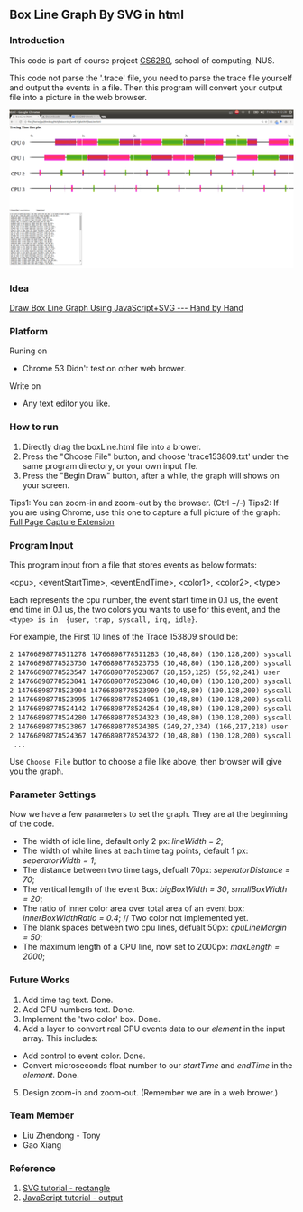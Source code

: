 ## Box Line Graph By SVG in html 

### Introduction
This code is part of course project [CS6280](http://www.comp.nus.edu.sg/~sites/cs6280/week1.html), school of computing, NUS.

This code not parse the '.trace' file, you need to parse the trace file yourself and output the events in a file.
Then this program will convert your output file into a picture in the web browser.

![Alt text](/ScreenShot/graph.png?raw=true "Optional Title")

### Idea
[Draw Box Line Graph Using JavaScript+SVG --- Hand by Hand](https://docs.google.com/document/d/1thR_uHmaZhuNjbCk6WJZ1E-DNqS60jVItxtxHZfSe5w/edit?usp=sharing)


### Platform
Runing on 
* Chrome 53
Didn't test on other web brower.

Write on
* Any text editor you like.

### How to run 
1. Directly drag the boxLine.html file into a brower.
2. Press the "Choose File" button, and choose 'trace153809.txt' under the same program directory, or your own input file.
3. Press the "Begin Draw" button, after a while, the graph will shows on your screen.

Tips1: You can zoom-in and zoom-out by the browser. (Ctrl +/-)
Tips2: If you are using Chrome, use this one to capture a full picture of the graph: [Full Page Capture Extension](https://chrome.google.com/webstore/detail/full-page-screen-capture/fdpohaocaechififmbbbbbknoalclacl?utm_source=chrome-app-launcher-info-dialog)

### Program Input 
This program input from a file that stores events as below formats:

\<cpu\>, \<eventStartTime\>, \<eventEndTime\>, \<color1\>, \<color2\>, \<type\>

Each represents the cpu number, the event start time in 0.1 us, the event
 end time in 0.1 us, the two colors you wants to use for this event, and the
`<type> is in  {user, trap, syscall, irq, idle}`.

For example, the First 10 lines of the Trace 153809 should be:

```
2 14766898778511278 14766898778511283 (10,48,80) (100,128,200) syscall
2 14766898778523730 14766898778523735 (10,48,80) (100,128,200) syscall
2 14766898778523547 14766898778523867 (28,150,125) (55,92,241) user
2 14766898778523841 14766898778523846 (10,48,80) (100,128,200) syscall
2 14766898778523904 14766898778523909 (10,48,80) (100,128,200) syscall
2 14766898778523995 14766898778524051 (10,48,80) (100,128,200) syscall
2 14766898778524142 14766898778524264 (10,48,80) (100,128,200) syscall
2 14766898778524280 14766898778524323 (10,48,80) (100,128,200) syscall
2 14766898778523867 14766898778524385 (249,27,234) (166,217,218) user
2 14766898778524367 14766898778524372 (10,48,80) (100,128,200) syscall
 ...
```
Use `Choose File` button to choose a file like above, then browser will give 
you the graph.
    
### Parameter Settings
Now we have a few parameters to set the graph. They are at the beginning of the code.
* The width of idle line, default only 2 px: *lineWidth = 2*; 
* The width of white lines at each time tag points, default 1 px: *seperatorWidth = 1*;  
* The distance between two time tags, defualt 70px: *seperatorDistance = 70*;
* The vertical length of the event Box: *bigBoxWidth = 30*, *smallBoxWidth = 20*;
* The ratio of inner color area over total area of an event box: *innerBoxWidthRatio = 0.4*; // Two color not implemented yet. 
* The blank spaces between two cpu lines, defualt 50px: *cpuLineMargin = 50*; 
* The maximum length of a CPU line, now set to 2000px: *maxLength = 2000*;


### Future Works 
1. Add time tag text. Done.
2. Add CPU numbers text. Done.
3. Implement the 'two color' box. Done.
4. Add a layer to convert real CPU events data to our *element* in the input array.
This includes:
* Add control to event color. Done.
* Convert microseconds float number to our *startTime* and *endTime* in the *element*.  Done.
5. Design zoom-in and zoom-out. (Remember we are in a web brower.)

### Team Member
* Liu Zhendong - Tony
* Gao Xiang 

### Reference
1. [SVG tutorial - rectangle](http://www.w3schools.com/graphics/svg_rect.asp)
2. [JavaScript tutorial - output](http://www.w3schools.com/js/js_output.asp)

